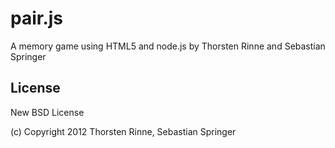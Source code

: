 # pair.js

A memory game using HTML5 and node.js by Thorsten Rinne and Sebastian Springer

## License

New BSD License

(c) Copyright 2012 Thorsten Rinne, Sebastian Springer

